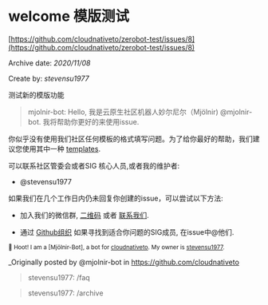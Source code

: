 







# welcome 模版测试

  

[https://github.com/cloudnativeto/zerobot-test/issues/8](https://github.com/cloudnativeto/zerobot-test/issues/8)  



  

Archive date: *2020/11/08*  

  

Create by: *stevensu1977*  





测试新的模版功能  



  

> mjolnir-bot: Hello, 我是云原生社区机器人妙尔尼尔（Mjölnir)  @mjolnir-bot. 我将帮助你更好的来使用issue.



你似乎没有使用我们社区任何模板的格式填写问题。为了给你最好的帮助，我们建议您使用其中一种 [templates](https://github.com/cloudnativeto).



可以联系社区管委会或者SIG 核心人员,或者我的维护者:

* @stevensu1977



如果我们在几个工作日内仍未回复你创建的issue，可以尝试以下方法:

* 加入我们的微信群, [二维码](https://cloudnative.to/contact/qrcode.jpg) 或者 [联系我们](https://cloudnative.to/contact/).

* 通过 [Github组织](https://github.com/orgs/cloudnativeto/people)  如果寻找到适合你问题的SIG成员, 在issue中@他们.



<sub>:owl: Hoot! I am a [Mjölnir-Bot], a bot for [cloudnativeto](https://github.com/cloudnativeto). My owner is [stevensu1977](https://github.com/stevensu1977).</sub>



_Originally posted by @mjolnir-bot in https://github.com/cloudnativeto

  





> stevensu1977: /faq  





> stevensu1977: /archive  




